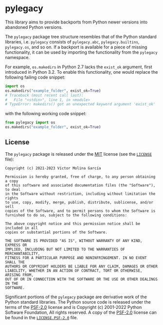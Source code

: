 # pylegacy

This library aims to provide backports from Python newer versions into
abandoned Python versions.

The `pylegacy` package tree structure resembles that of the Python
standard libraries, i.e. `pylegacy` consists of `pylegacy.abc`,
`pylegacy.builtins`, `pylegacy.os`, and so on. If a backport is
available for a piece of missing functionality, it can be used by
importing the functionality from the `pylegacy` namespace.

For example, `os.makedirs` in Python 2.7 lacks the `exist_ok` argument,
first introduced in Python 3.2. To enable this functionality, one would
replace the following failing code snippet:
```python
import os
os.makedirs("example_folder", exist_ok=True)
# Traceback (most recent call last):
#   File "<stdin>", line 1, in <module>
# TypeError: makedirs() got an unexpected keyword argument 'exist_ok'
```

with the following working code snippet:
```python
from pylegacy import os
os.makedirs("example_folder", exist_ok=True)
```

## License

The `pylegacy` package is released under the [MIT] license (see the
[`LICENSE`] file):
```
Copyright (c) 2021-2023 Víctor Molina García

Permission is hereby granted, free of charge, to any person obtaining a copy
of this software and associated documentation files (the "Software"), to deal
in the Software without restriction, including without limitation the rights
to use, copy, modify, merge, publish, distribute, sublicense, and/or sell
copies of the Software, and to permit persons to whom the Software is
furnished to do so, subject to the following conditions:

The above copyright notice and this permission notice shall be included in all
copies or substantial portions of the Software.

THE SOFTWARE IS PROVIDED "AS IS", WITHOUT WARRANTY OF ANY KIND, EXPRESS OR
IMPLIED, INCLUDING BUT NOT LIMITED TO THE WARRANTIES OF MERCHANTABILITY,
FITNESS FOR A PARTICULAR PURPOSE AND NONINFRINGEMENT. IN NO EVENT SHALL THE
AUTHORS OR COPYRIGHT HOLDERS BE LIABLE FOR ANY CLAIM, DAMAGES OR OTHER
LIABILITY, WHETHER IN AN ACTION OF CONTRACT, TORT OR OTHERWISE, ARISING FROM,
OUT OF OR IN CONNECTION WITH THE SOFTWARE OR THE USE OR OTHER DEALINGS IN THE
SOFTWARE.
```

Significant portions of the `pylegacy` package are derivative work of
the Python standard libraries. The Python source code is released under
the terms of the [PSF-2.0] license and is Copyright (c) 2001-2022 Python
Software Foundation, All rights reserved. A copy of the [PSF-2.0]
license can be found in the [`LICENSE.PSF-2.0`] file.

[MIT]:
https://spdx.org/licenses/MIT.html
[PSF-2.0]:
https://spdx.org/licenses/PSF-2.0.html
[`LICENSE`]:
https://github.com/pylegacy/pylegacy/blob/v0.2.0/LICENSE
[`LICENSE.PSF-2.0`]:
https://github.com/pylegacy/pylegacy/blob/v0.2.0/LICENSE.PSF-2.0
